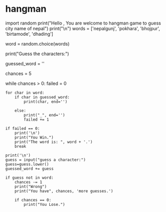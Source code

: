 # hangman
import random
print("Hello , You are welcome to hangman game to guess city name of nepal")
print("\n")
words = ['nepalgunj', 'pokhara', 'bhojpur', 'birtamode', 'dhading']


word = random.choice(words)

print("Guess the characters:")

guessed_word = ''

chances = 5

while chances > 0:
    failed = 0

    for char in word:
        if char in guessed_word:
            print(char, end='')

        else:
            print("_", end='')
            failed += 1

    if failed == 0:
        print('\n')
        print("You Win.")
        print("The word is: ", word + '.')
        break

    print('\n')
    guess = input("guess a character:")
    guess=guess.lower()
    guessed_word += guess

    if guess not in word:
        chances -= 1
        print("Wrong")
        print("You have", chances, 'more guesses.')

        if chances == 0:
            print("You Lose.")

